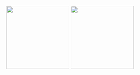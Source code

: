   <div display="flex" justify-content="space-between">
  <img height="170em" src="https://github-readme-stats-eight-theta.vercel.app/api?username=akaLuisinho&show_icons=true&theme=dracula&include_all_commits=true&count_private=true"/>
  <img height="170em" src="https://github-readme-stats-eight-theta.vercel.app/api/top-langs/?username=akaLuisinho&layout=compact&langs_count=8&theme=dracula"/>
  </div>
